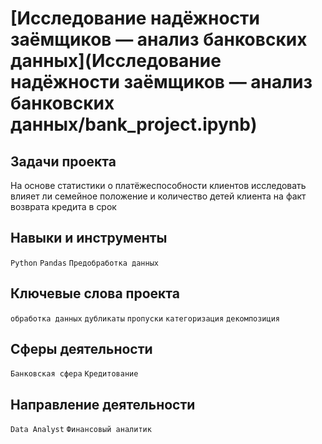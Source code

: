 # [Исследование надёжности заёмщиков — анализ банковских данных](Исследование надёжности заёмщиков — анализ банковских данных/bank_project.ipynb)
## Задачи проекта
На основе статистики о платёжеспособности клиентов исследовать влияет ли семейное положение и количество детей клиента на факт возврата кредита в срок

## Навыки и инструменты
`Python` `Pandas` `Предобработка данных`
## Ключевые слова проекта
`обработка данных` `дубликаты` `пропуски` `категоризация` `декомпозиция`
## Сферы деятельности
`Банковская сфера` `Кредитование`
## Направление деятельности
`Data Analyst` `Финансовый аналитик`
